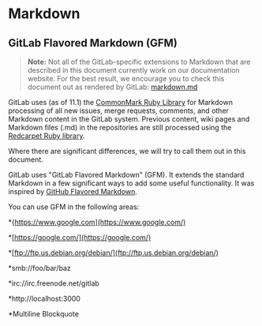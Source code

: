 # Markdown
## GitLab Flavored Markdown (GFM)
>**Note:** Not all of the GitLab-specific extensions to Markdown that are described in this document currently work on our documentation website.
>For the best result, we encourage you to check this document out as rendered by GitLab: [markdown.md](https://gitlab.com/gitlab-org/gitlab-ce/blob/master/doc/user/markdown.md)

GitLab uses (as of 11.1) the [CommonMark Ruby Library](https://github.com/gjtorikian/commonmarker) for Markdown processing of all new issues, merge requests, comments, and other Markdown content in the GitLab system. Previous content, wiki pages and Markdown files (.md) in the repositories are still processed using the [Redcarpet Ruby library](https://github.com/vmg/redcarpet).

Where there are significant differences, we will try to call them out in this document.

GitLab uses "GitLab Flavored Markdown" (GFM). It extends the standard Markdown in a few significant ways to add some useful functionality. It was inspired by [GitHub Flavored Markdown](https://help.github.com/articles/basic-writing-and-formatting-syntax/).

You can use GFM in the following areas:

*{https://www.google.com](https://www.google.com/)

*[https://google.com/](https://google.com/)

*[ftp://ftp.us.debian.org/debian/](ftp://ftp.us.debian.org/debian/)

*smb://foo/bar/baz

*irc://irc.freenode.net/gitlab

*http://localhost:3000

*Multiline Blockquote 
